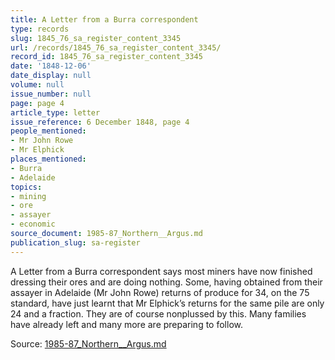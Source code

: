 ```yaml
---
title: A Letter from a Burra correspondent
type: records
slug: 1845_76_sa_register_content_3345
url: /records/1845_76_sa_register_content_3345/
record_id: 1845_76_sa_register_content_3345
date: '1848-12-06'
date_display: null
volume: null
issue_number: null
page: page 4
article_type: letter
issue_reference: 6 December 1848, page 4
people_mentioned:
- Mr John Rowe
- Mr Elphick
places_mentioned:
- Burra
- Adelaide
topics:
- mining
- ore
- assayer
- economic
source_document: 1985-87_Northern__Argus.md
publication_slug: sa-register
---
```


A Letter from a Burra correspondent says most miners have now finished dressing their ores and are doing nothing.  Some, having obtained from their assayer in Adelaide (Mr John Rowe) returns of produce for 34, on the 75 standard, have just learnt that Mr Elphick’s returns for the same pile are only 24 and a fraction.  They are of course nonplussed by this.  Many families have already left and many more are preparing to follow.

Source: [1985-87_Northern__Argus.md](/downloads/markdown/1985-87_Northern__Argus.md)
